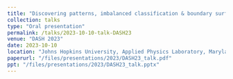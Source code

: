 ```yaml
---
title: "Discovering patterns, imbalanced classification & boundary surfaces in Heliophysics with artificial neural networks"
collection: talks
type: "Oral presentation"
permalink: /talks/2023-10-10-talk-DASH23
venue: "DASH 2023"
date: 2023-10-10
location: "Johns Hopkins University, Applied Physics Laboratory, Maryland, US"
paperurl: "/files/presentations/2023/DASH23_talk.pdf"
ppt: "/files/presentations/2023/DASH23_talk.pptx"
---
```

